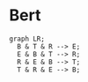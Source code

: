 # Bert

```mermaid
graph LR;
  B & T & R --> E;
  E & B & T --> R;
  R & E & B --> T;
  T & R & E --> B;
```
